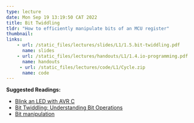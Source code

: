 ```yaml
---
type: lecture
date: Mon Sep 19 13:19:50 CAT 2022
title: Bit Twiddling
tldr: "How to efficiently manipulate bits of an MCU register"
thumbnail: 
links: 
    - url: /static_files/lectures/slides/L1/1.5.bit-twiddling.pdf
      name: slides
    - url: /static_files/lectures/handouts/L1/1.4.io-programming.pdf
      name: handouts
     - url: /static_files/lectures/code/L1/Cycle.zip
      name: code
---
```

**Suggested Readings:**

- [Blink an LED with AVR C](https://www.newbiehack.com/microcontrollerledblink.aspx)
- [Bit Twiddling: Understanding Bit Operations](https://www.codementor.io/@erikeidt/bit-twiddling-understanding-bit-operations-iqj68ynb7)
- [Bit manipulation](https://www.avrfreaks.net/forum/tut-c-bit-manipulation-aka-programming-101?page=all)

